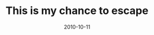 ---
layout: base.njk
title : 'This is my chance to escape' 
view_title : 'This is my chance to escape' 
year : '2010' 
date : '2010-10-11' 
img_file : '/drawing/thisismychancetoescape.png' 
html_file : 'thisismychancetoescape' 
next_html : 'maybewetookawrongturn.html' 
year_order : '126' 
permalink : "title/{{html_file}}.html"
---